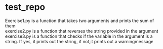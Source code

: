 # test_repo
Exercise1.py is a function that takes two arguments and prints the sum of them<br>
exercise2.py is a function that reverses the string provided in the argument<br>
exercise3.py is a function that checks if the variable in the argument is a string. If yes, it prints out the string, if not,it prints out a warningmessage
